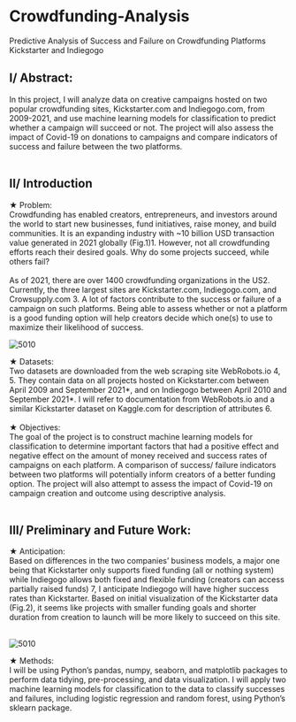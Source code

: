 # Crowdfunding-Analysis
Predictive Analysis of Success and Failure on Crowdfunding Platforms Kickstarter and Indiegogo

<h2>I/ Abstract: </h2>
  In this project, I will analyze data on creative campaigns hosted on two popular crowdfunding sites, Kickstarter.com and Indiegogo.com, from 2009-2021, and use machine learning models for classification to predict whether a campaign will succeed or not. The project will also assess the impact of Covid-19 on donations to campaigns and compare indicators of success and failure between the two platforms.<br />
<br />
<h2>II/ Introduction</h2>
★ Problem: <br />
  Crowdfunding has enabled creators, entrepreneurs, and investors around the world to start new businesses, fund initiatives, raise money, and build communities. It is an expanding industry with ~10 billion USD transaction value generated in 2021 globally (Fig.1)1. However, not all crowdfunding efforts reach their desired goals. Why do some projects succeed, while others fail?<br />
  <br />
    As of 2021, there are over 1400 crowdfunding organizations in the US2. Currently, the three largest sites are Kickstarter.com, Indiegogo.com, and Crowsupply.com 3. A lot of factors contribute to the success or failure of a campaign on such platforms. Being able to assess whether or not a platform is a good funding option will help creators decide which one(s) to use to maximize their likelihood of success.<br />
   
![5010](https://user-images.githubusercontent.com/87089936/143928772-6f16a695-031f-4e25-bfa9-a3bdda940b93.png)<br />

★	Datasets:<br />
  Two datasets are downloaded from the web scraping site WebRobots.io 4, 5. They contain data on all projects hosted on Kickstarter.com between April 2009 and September 2021*, and on Indiegogo between April 2010 and September 2021*. I will refer to documentation from WebRobots.io and a similar Kickstarter dataset on Kaggle.com for description of attributes 6.<br />
<br />
★	Objectives:<br />
  The goal of the project is to construct machine learning models for classification to determine important factors that had a positive effect and negative effect on the amount of money received and success rates of campaigns on each platform. A comparison of success/ failure indicators between two platforms will potentially inform creators of a better funding option. The project will also attempt to assess the impact of Covid-19 on campaign creation and outcome using descriptive analysis.<br />
<br />
<h2>III/ Preliminary and Future Work:</h2>
★	Anticipation:<br />
  Based on differences in the two companies’ business models, a major one being that Kickstarter only supports fixed funding (all or nothing system) while Indiegogo allows both fixed and flexible funding (creators can access partially raised funds) 7, I anticipate Indiegogo will have higher success rates than Kickstarter. Based on initial visualization of the Kickstarter data  (Fig.2), it seems like projects with smaller funding goals and shorter duration from creation to launch will be more likely to succeed on this site.<br />
<br />

![5010](https://user-images.githubusercontent.com/87089936/143929073-f0868d13-5861-4404-9400-fefc3b2ffd4b.png)<br />

★	Methods:<br />
  I will be using Python’s pandas, numpy, seaborn, and matplotlib packages to perform data tidying, pre-processing, and data visualization. I will apply two machine learning models for classification to the data to classify successes and failures, including logistic regression and random forest, using Python’s sklearn package.<br />
<br />
